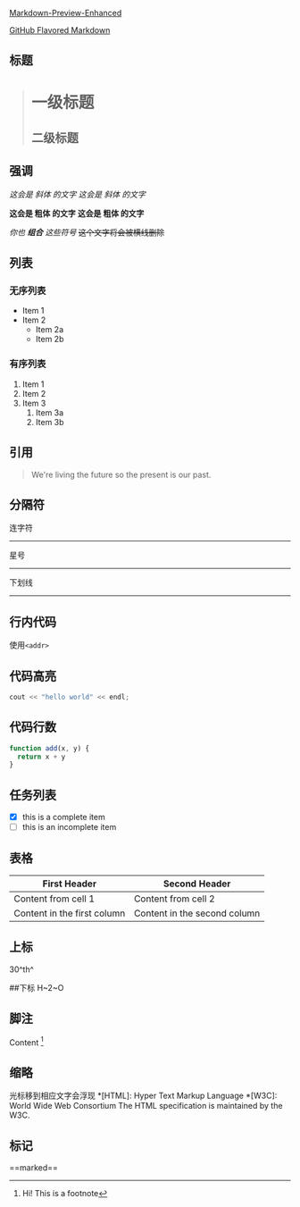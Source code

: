
[Markdown-Preview-Enhanced](https://shd101wyy.github.io/markdown-preview-enhanced)

[GitHub Flavored Markdown](https://guides.github.com/features/mastering-markdown/)

## 标题
> # 一级标题
> ## 二级标题

## 强调
*这会是 斜体 的文字*
_这会是 斜体 的文字_

**这会是 粗体 的文字**
__这会是 粗体 的文字__

_你也 **组合** 这些符号_
~~这个文字将会被横线删除~~

## 列表
### 无序列表
* Item 1
* Item 2
  * Item 2a
  * Item 2b
### 有序列表
1. Item 1
1. Item 2
1. Item 3
   1. Item 3a
   1. Item 3b


## 引用
> We're living the future so
> the present is our past.

## 分隔符
连字符

---
星号
***
下划线
___

## 行内代码
使用`<addr>` 

## 代码高亮
```c++
cout << "hello world" << endl;
```

## 代码行数
```javascript {.line-numbers}
function add(x, y) {
  return x + y
}
```

## 任务列表
- [x] this is a complete item
- [ ] this is an incomplete item

## 表格
First Header | Second Header
------------ | -------------
Content from cell 1 | Content from cell 2
Content in the first column | Content in the second column

## 上标
30^th^

##下标
H~2~O

## 脚注
Content [^1]

[^1]: Hi! This is a footnote

## 缩略
光标移到相应文字会浮现
*[HTML]: Hyper Text Markup Language
*[W3C]:  World Wide Web Consortium
The HTML specification
is maintained by the W3C.

## 标记
==marked==